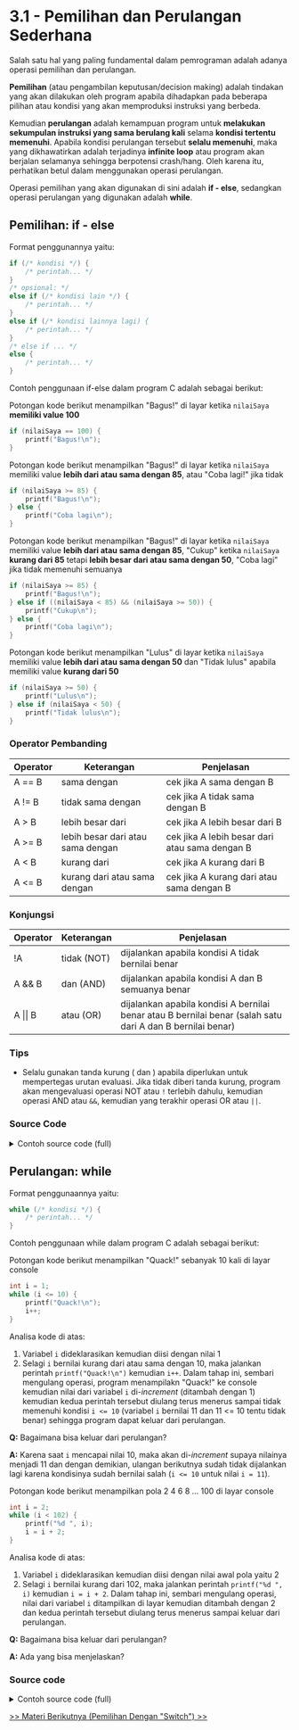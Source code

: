 # 3.1 - Pemilihan dan Perulangan Sederhana

Salah satu hal yang paling fundamental dalam pemrograman adalah adanya operasi pemilihan dan perulangan.

**Pemilihan** (atau pengambilan keputusan/decision making) adalah tindakan yang akan dilakukan oleh program apabila dihadapkan pada beberapa pilihan atau kondisi yang akan memproduksi instruksi yang berbeda.

Kemudian **perulangan** adalah kemampuan program untuk **melakukan sekumpulan instruksi yang sama berulang kali** selama **kondisi tertentu memenuhi**. Apabila kondisi perulangan tersebut **selalu memenuhi**, maka yang dikhawatirkan adalah terjadinya **infinite loop** atau program akan berjalan selamanya sehingga berpotensi crash/hang. Oleh karena itu, perhatikan betul dalam menggunakan operasi perulangan.

Operasi pemilihan yang akan digunakan di sini adalah **if - else**, sedangkan operasi perulangan yang digunakan adalah **while**.

## Pemilihan: if - else

Format penggunannya yaitu:
```c
if (/* kondisi */) {
    /* perintah... */
}
/* opsional: */
else if (/* kondisi lain */) {
    /* perintah... */
}
else if (/* kondisi lainnya lagi) {
    /* perintah... */
}
/* else if ... */
else {
    /* perintah... */
}
```

Contoh penggunaan if-else dalam program C adalah sebagai berikut:

Potongan kode berikut menampilkan "Bagus!" di layar ketika `nilaiSaya` **memiliki value 100**
```c
if (nilaiSaya == 100) {
    printf("Bagus!\n");
}
```

Potongan kode berikut menampilkan "Bagus!" di layar ketika `nilaiSaya` memiliki value **lebih dari atau sama dengan 85**, atau "Coba lagi!" jika tidak
```c
if (nilaiSaya >= 85) {
    printf("Bagus!\n");
} else {
    printf("Coba lagi\n");
}
```

Potongan kode berikut menampilkan "Bagus!" di layar ketika `nilaiSaya` memiliki value **lebih dari atau sama dengan 85**, "Cukup" ketika `nilaiSaya` **kurang dari 85** tetapi **lebih besar dari atau sama dengan 50**, "Coba lagi" jika tidak memenuhi semuanya
```c
if (nilaiSaya >= 85) {
    printf("Bagus!\n");
} else if ((nilaiSaya < 85) && (nilaiSaya >= 50)) {
    printf("Cukup\n");
} else {
    printf("Coba lagi\n");
}
```

Potongan kode berikut menampilkan "Lulus" di layar ketika `nilaiSaya` memiliki value **lebih dari atau sama dengan 50** dan "Tidak lulus" apabila memiliki value **kurang dari 50**
```c
if (nilaiSaya >= 50) {
    printf("Lulus\n");
} else if (nilaiSaya < 50) {
    printf("Tidak lulus\n");
}
```

### Operator Pembanding

|Operator|Keterangan|Penjelasan|
|--|--|--|
|A == B|sama dengan|cek jika A sama dengan B|
|A != B|tidak sama dengan|cek jika A tidak sama dengan B|
|A > B|lebih besar dari|cek jika A lebih besar dari B|
|A >= B|lebih besar dari atau sama dengan|cek jika A lebih besar dari atau sama dengan B|
|A < B|kurang dari|cek jika A kurang dari B|
|A <= B|kurang dari atau sama dengan|cek jika A kurang dari atau sama dengan B|

### Konjungsi

|Operator|Keterangan|Penjelasan|
|--|--|--|
|!A|tidak (NOT)|dijalankan apabila kondisi A tidak bernilai benar|
|A && B|dan (AND)|dijalankan apabila kondisi A dan B semuanya benar|
|A \|\| B|atau (OR)|dijalankan apabila kondisi A bernilai benar atau B bernilai benar (salah satu dari A dan B bernilai benar)|

### Tips

- Selalu gunakan tanda kurung ( dan ) apabila diperlukan untuk mempertegas urutan evaluasi. Jika tidak diberi tanda kurung, program akan mengevaluasi operasi NOT atau `!` terlebih dahulu, kemudian operasi AND atau `&&`, kemudian yang terakhir operasi OR atau `||`.

### Source Code

<details>
<summary>Contoh source code (full)</summary>

```c
#include <stdio.h>
int main() {
    int nilaiSaya;
    
    printf("Masukkan nilai anda: ");
    scanf("%d", &nilaiSaya);

    if (nilaiSaya >= 85) {
        printf("Bagus!\n");
    } else if ((nilaiSaya < 85) && (nilaiSaya >= 50)) {
        printf("Cukup\n");
    } else {
        printf("Coba lagi\n");
    }

    return 0;
}

/*
Output:

Masukkan nilai anda: 80
Cukup
*/
```
</details>

## Perulangan: while

Format penggunaannya yaitu:
```c
while (/* kondisi */) {
    /* perintah... */
}
```

Contoh penggunaan while dalam program C adalah sebagai berikut:

Potongan kode berikut menampilkan "Quack!" sebanyak 10 kali di layar console
```c
int i = 1;
while (i <= 10) {
    printf("Quack!\n");
    i++;
}
```

Analisa kode di atas:

1. Variabel `i` dideklarasikan kemudian diisi dengan nilai 1
2. Selagi `i` bernilai kurang dari atau sama dengan 10, maka jalankan perintah `printf("Quack!\n")` kemudian `i++`. Dalam tahap ini, sembari mengulang operasi, program menampilakn "Quack!" ke console kemudian nilai dari variabel `i` di-*increment* (ditambah dengan 1) kemudian kedua perintah tersebut diulang terus menerus sampai tidak memenuhi kondisi `i <= 10` (variabel `i` bernilai 11 dan 11 <= 10 tentu tidak benar) sehingga program dapat keluar dari perulangan.

**Q:** Bagaimana bisa keluar dari perulangan?

**A:** Karena saat `i` mencapai nilai 10, maka akan di-*increment* supaya nilainya menjadi 11 dan dengan demikian, ulangan berikutnya sudah tidak dijalankan lagi karena kondisinya sudah bernilai salah (`i <= 10` untuk nilai `i = 11`).

Potongan kode berikut menampilkan pola 2 4 6 8 ... 100 di layar console
```c
int i = 2;
while (i < 102) {
    printf("%d ", i);
    i = i + 2;
}
```

Analisa kode di atas:

1. Variabel `i` dideklarasikan kemudian diisi dengan nilai awal pola yaitu 2
2. Selagi `i` bernilai kurang dari 102, maka jalankan perintah `printf("%d ", i)` kemudian `i = i + 2`. Dalam tahap ini, sembari mengulang operasi, nilai dari variabel `i` ditampilkan di layar kemudian ditambah dengan 2 dan kedua perintah tersebut diulang terus menerus sampai keluar dari perulangan.

**Q:** Bagaimana bisa keluar dari perulangan?

**A:** Ada yang bisa menjelaskan?

### Source code

<details>
<summary>Contoh source code (full)</summary>

```c
#include <stdio.h>
int main() {
    int i, count;
    
    printf("Masukkan jumlah quack: ");
    scanf("%d", &count);
    
    i = 1;
    while (i <= count) {
        printf("Quack! ");
        i++;
    }
    printf("\n");

    return 0;
}

/*
Output:

Masukkan jumlah quack: 3
Quack! Quack! Quack!
*/
```
</details>

[>> Materi Berikutnya (Pemilihan Dengan "Switch") >>](2-PemilihanDenganSwitch.md)
